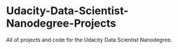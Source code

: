 # Udacity-Data-Scientist-Nanodegree-Projects

All of projects and code for the Udacity Data Scientist Nanodegree.
